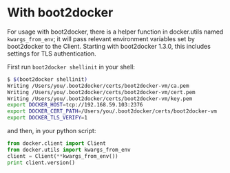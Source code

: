 # With boot2docker

For usage with boot2docker, there is a helper function in docker.utils named `kwargs_from_env`; it will pass relevant environment variables set by boot2docker to the Client. Starting with boot2docker 1.3.0, this includes settings for TLS authentication.

First run `boot2docker shellinit` in your shell:
```bash
$ $(boot2docker shellinit)
Writing /Users/you/.boot2docker/certs/boot2docker-vm/ca.pem
Writing /Users/you/.boot2docker/certs/boot2docker-vm/cert.pem
Writing /Users/you/.boot2docker/certs/boot2docker-vm/key.pem
export DOCKER_HOST=tcp://192.168.59.103:2376
export DOCKER_CERT_PATH=/Users/you/.boot2docker/certs/boot2docker-vm
export DOCKER_TLS_VERIFY=1
```

and then, in your python script:
```python
from docker.client import Client
from docker.utils import kwargs_from_env
client = Client(**kwargs_from_env())
print client.version()
```